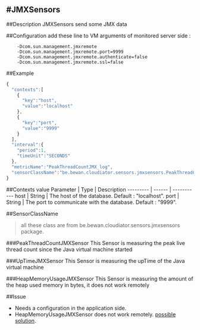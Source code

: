 #JMXSensors
-------------
##Description
JMXSensors send some JMX data

##Configuration
add these line to VM arguments of monitored server side : 

```
	-Dcom.sun.management.jmxremote
	-Dcom.sun.management.jmxremote.port=9999
	-Dcom.sun.management.jmxremote.authenticate=false
	-Dcom.sun.management.jmxremote.ssl=false
```

##Example
```javascript
{  
  "contexts":[  
    {  
      "key":"host",
      "value":"localhost"
    },
    {  
      "key":"port",
      "value":"9999"
    }
  ],
  "interval":{  
    "period":1,
    "timeUnit":"SECONDS"
  },
  "metricName":"PeakThreadCountJMX_log",
  "sensorClassName":"be.bewan.cloudiator.sensors.jmxsensors.PeakThreadCountJMXSensor"
}
```

##Contexts value
Parameter | Type   | Description
--------- | ------ | -----------
host 	  | String | The host of the database. Default : "localhost".
port 	  | String | The port to communicate with the database. Default : "9999".

##SensorClassName 
>all these class are from be.bewan.cloudiator.sensors.jmxsensors package.

###PeakThreadCountJMXSensor
This Sensor is measuring the peak live thread count since the Java virtual machine started

###UpTimeJMXSensor
This Sensor is measuring the upTime of the Java virtual machine

###HeapMemoryUsageJMXSensor
This Sensor is measuring the amount of the heap used memory in bytes, it does not work remotely

##Issue
- Needs a configuration in the application side.
- HeapMemoryUsageJMXSensor does not work remotely. [possible solution](http://www.kevinboone.net/gfmbean.html).